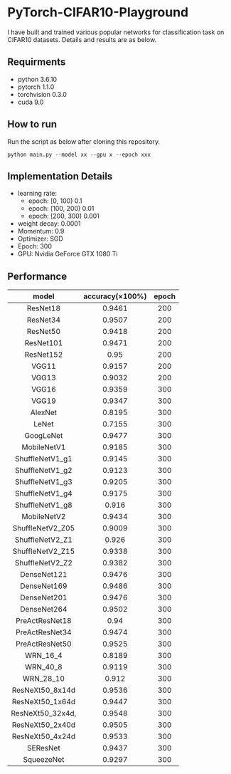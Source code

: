 # PyTorch-CIFAR10-Playground

I have built and trained various popular networks for classification task on CIFAR10 datasets. Details and results are as below.  

## Requirments  

* python 3.6.10  
* pytorch 1.1.0  
* torchvision 0.3.0  
* cuda 9.0  

## How to run  

Run the script as below after cloning this repository.  

`python main.py --model xx --gpu x --epoch xxx`  

## Implementation Details  

* learning rate:   
    + epoch:    \[0, 100) 0.1
    + epoch:    \[100, 200) 0.01
    + epoch:    \[200, 300) 0.001  
* weight decay:    0.0001  
* Momentum:    0.9  
* Optimizer:    SGD  
* Epoch:    300  
* GPU:    Nvidia GeForce GTX 1080 Ti

## Performance  

model | accuracy(×100%) | epoch 
:-: | :-: | :-: 
ResNet18 | 0.9461 | 200
ResNet34 | 0.9507 | 200
ResNet50 | 0.9418 | 200
ResNet101 | 0.9471 | 200
ResNet152 | 0.95 | 200
VGG11 | 0.9157 | 200
VGG13 | 0.9032 | 200
VGG16 | 0.9359 | 300
VGG19 | 0.9347 | 300
AlexNet | 0.8195 | 300
LeNet | 0.7155 | 300
GoogLeNet | 0.9477 | 300
MobileNetV1 | 0.9185 | 300
ShuffleNetV1_g1 | 0.9145 | 300
ShuffleNetV1_g2 | 0.9123 | 300
ShuffleNetV1_g3 | 0.9205 | 300
ShuffleNetV1_g4 | 0.9175 | 300
ShuffleNetV1_g8 | 0.916 | 300
MobileNetV2 | 0.9434 | 300
ShuffleNetV2_Z05 | 0.9009 | 300
ShuffleNetV2_Z1 | 0.926 | 300
ShuffleNetV2_Z15 | 0.9338 | 300
ShuffleNetV2_Z2 | 0.9382 | 300
DenseNet121 | 0.9476 | 300
DenseNet169 | 0.9486 | 300
DenseNet201 | 0.9476 | 300
DenseNet264 | 0.9502 | 300
PreActResNet18 | 0.94 | 300
PreActResNet34 | 0.9474 | 300
PreActResNet50 | 0.9525 | 300
WRN_16_4 | 0.8189 | 300
WRN_40_8 | 0.9119 | 300
WRN_28_10 | 0.912 | 300
ResNeXt50_8x14d | 0.9536 | 300
ResNeXt50_1x64d | 0.9447 | 300
ResNeXt50_32x4d, |0.9548 | 300
ResNeXt50_2x40d | 0.9505 | 300
ResNeXt50_4x24d | 0.9533 | 300
SEResNet | 0.9437 | 300
SqueezeNet | 0.9297 | 300
